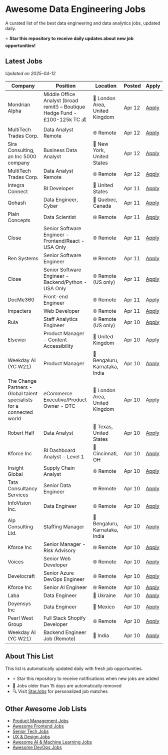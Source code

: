 # Awesome Data Engineering Jobs

A curated list of the best data engineering and data analytics jobs, updated daily.

⭐ **Star this repository to receive daily updates about new job opportunities!**

## Latest Jobs

*Updated on 2025-04-12*

| Company | Position | Location | Posted | Apply |
| ------- | -------- | -------- | ------ | ------ |
| Mondrian Alpha | Middle Office Analyst (broad remit!) – Boutique Hedge Fund - £100-125k TC 💰 | 📍 London Area, United Kingdom | Apr 12 | [Apply](https://starjobs.dev/jobs/26b5ccc26a23478d982dcd6cd1f92b7c?utm=github) |
| MultiTech Trades Corp. | Data Analyst Remote | 🌐 Remote | Apr 12 | [Apply](https://starjobs.dev/jobs/c605a2115a57444e87793432a3a0bd49?utm=github) |
| Sira Consulting, an Inc 5000 company | Business Data Analyst | 📍 New York, United States | Apr 12 | [Apply](https://starjobs.dev/jobs/627b12d0c0da4690ba5bff8c9525bd10?utm=github) |
| MultiTech Trades Corp. | Data Analyst Remote | 🌐 Remote | Apr 12 | [Apply](https://starjobs.dev/jobs/dfec02a6ef884b868cf53af9b7fbe9c8?utm=github) |
| Integra Connect | BI Developer | 📍 United States | Apr 11 | [Apply](https://starjobs.dev/jobs/ee83351b81714ece8132ec666899a41d?utm=github) |
| Qohash | Data Engineer, Cyber | 📍 Quebec, Canada | Apr 11 | [Apply](https://starjobs.dev/jobs/51ce4a4d48274d8ab7d53a3ca76a33ae?utm=github) |
| Plain Concepts | Data Scientist | 🌐 Remote | Apr 11 | [Apply](https://starjobs.dev/jobs/b7667de20dbd471797e39f04aac020a8?utm=github) |
| Close | Senior Software Engineer - Frontend/React - USA Only | 🌐 Remote | Apr 11 | [Apply](https://starjobs.dev/jobs/4cb139ba8e0749baa28f7eacae1e0685?utm=github) |
| Ren Systems | Senior Software Engineer | 🌐 Remote | Apr 11 | [Apply](https://starjobs.dev/jobs/c9cae4f47f654f7da3d4aaa9aec5a876?utm=github) |
| Close | Senior Software Engineer - Backend/Python - USA Only | 🌐 Remote (US only) | Apr 11 | [Apply](https://starjobs.dev/jobs/eacf59d34dd1483094bf827472ba42f9?utm=github) |
| DocMe360 | Front-end Engineer | 🌐 Remote | Apr 11 | [Apply](https://starjobs.dev/jobs/d328c38798e64e899f4c2e548c763e90?utm=github) |
| Impacters | Web Developer | 🌐 Remote | Apr 11 | [Apply](https://starjobs.dev/jobs/5f00f8c6ce2641cf943bb1334edf30d1?utm=github) |
| Rula | Staff Analytics Engineer | 🌐 Remote (US only) | Apr 10 | [Apply](https://starjobs.dev/jobs/50d66a76159a45af88564d8304f50afc?utm=github) |
| Elsevier | Product Manager - Content Accessibility | 📍 United Kingdom | Apr 10 | [Apply](https://starjobs.dev/jobs/7aef6f7d41074fa9a7d0327e4631d919?utm=github) |
| Weekday AI (YC W21) | Product Manager | 📍 Bengaluru, Karnataka, India | Apr 10 | [Apply](https://starjobs.dev/jobs/b619d859f67644f5a59be645e122ba4d?utm=github) |
| The Change Partners - Global talent specialists for a connected world | eCommerce Executive/Product Owner - DTC | 📍 London Area, United Kingdom | Apr 10 | [Apply](https://starjobs.dev/jobs/dac709ee3eef4d4e98afcd0c34e8fc9d?utm=github) |
| Robert Half | Data Analyst | 📍 Texas, United States | Apr 10 | [Apply](https://starjobs.dev/jobs/3bab949cb24542a382984ce69eebcef5?utm=github) |
| Kforce Inc | BI Dashboard Analyst - Level 1 | 📍 Cincinnati, OH | Apr 10 | [Apply](https://starjobs.dev/jobs/d5809a4895bc46ea9dd8816420ded200?utm=github) |
| Insight Global | Supply Chain Analyst | 🌐 Remote | Apr 10 | [Apply](https://starjobs.dev/jobs/4bccd1902ca2427fb279f7e4881087a9?utm=github) |
| Tata Consultancy Services | Senior Data Engineer | 🌐 Remote | Apr 10 | [Apply](https://starjobs.dev/jobs/71e46a17d233449ebce17b16b62364a6?utm=github) |
| InfoVision Inc. | Data Engineer | 🌐 Remote | Apr 10 | [Apply](https://starjobs.dev/jobs/cece70c4b16a4251ae9e1c40aeb9f97b?utm=github) |
| Alp Consulting Ltd. | Staffing Manager | 📍 Bengaluru, Karnataka, India | Apr 10 | [Apply](https://starjobs.dev/jobs/103d2af6be7343ccb789a25476d269b0?utm=github) |
| Kforce Inc | Senior Manager - Risk Advisory | 🌐 Remote | Apr 10 | [Apply](https://starjobs.dev/jobs/b8e3d578612e410dae35d938fbbf8a92?utm=github) |
| Voices | Senior Web Developer | 🌐 Remote | Apr 10 | [Apply](https://starjobs.dev/jobs/b5339562491f40d3bf155426adff805d?utm=github) |
| Develocraft | Senior Azure DevOps Engineer | 🌐 Remote | Apr 10 | [Apply](https://starjobs.dev/jobs/576bfcf242fb455c9f4c6a2e55515203?utm=github) |
| Kforce Inc | Senior AI Engineer | 🌐 Remote | Apr 10 | [Apply](https://starjobs.dev/jobs/8118c6b948af48c99791549f05dd6298?utm=github) |
| Laba | Data Engineer | 📍 Ukraine | Apr 10 | [Apply](https://starjobs.dev/jobs/b17102cd0a6f45ffb4af296f4353e256?utm=github) |
| Doyensys Inc | Data Engineer | 📍 Mexico | Apr 10 | [Apply](https://starjobs.dev/jobs/b11f58a3bef64feb8abf339a9709cfd5?utm=github) |
| Pearl West Group | Full Stack Shopify Developer | 🌐 Remote | Apr 10 | [Apply](https://starjobs.dev/jobs/7871f31b32244cc8b2257165e5a1f5e3?utm=github) |
| Weekday AI (YC W21) | Backend Engineer Job (Remote) | 📍 India | Apr 10 | [Apply](https://starjobs.dev/jobs/1b9ec71a259b41d7910038c879917b1d?utm=github) |


## About This List

This list is automatically updated daily with fresh job opportunities.

* ⭐ Star this repository to receive notifications when new jobs are added
* 🔄 Jobs older than 15 days are automatically removed
* 🔍 Visit [StarJobs](https://starjobs.dev?utm=github) for personalized job matches

## Other Awesome Job Lists

* [Product Management Jobs](https://github.com/bansalnagesh/product-management-jobs)
* [Awesome Frontend Jobs](https://github.com/bansalnagesh/awesome-frontend-jobs)
* [Senior Tech Jobs](https://github.com/bansalnagesh/senior-tech-jobs)
* [UX & Design Jobs](https://github.com/bansalnagesh/ux-design-jobs)
* [Awesome AI & Machine Learning Jobs](https://github.com/bansalnagesh/awesome-ai-ml-jobs)
* [Awesome DevOps Jobs](https://github.com/bansalnagesh/awesome-devops-jobs)
